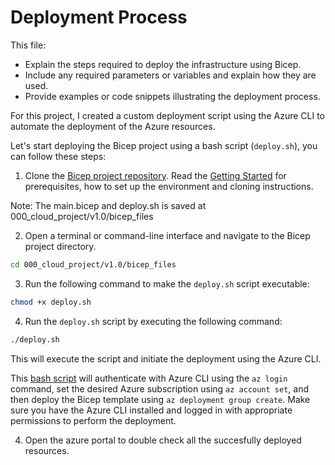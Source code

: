 # Deployment Process

This file:

- Explain the steps required to deploy the infrastructure using Bicep.
- Include any required parameters or variables and explain how they are used.
- Provide examples or code snippets illustrating the deployment process.

For this project, I created a custom deployment script using the Azure CLI to automate the deployment of the Azure resources.

Let's start deploying the Bicep project using a bash script (`deploy.sh`), you can follow these steps:

1. Clone the [Bicep project repository](https://github.com/techgrounds/techgrounds-anj-dtmr). Read the [Getting Started](https://github.com/techgrounds/techgrounds-anj-dtmr/blob/main/000_cloud_project/v1.0/Documentation/02_getting_started.md) for prerequisites, how to set up the environment and cloning instructions.

Note: The main.bicep and deploy.sh is saved at 000_cloud_project/v1.0/bicep_files
   
2. Open a terminal or command-line interface and navigate to the Bicep project directory. 

```bash
cd 000_cloud_project/v1.0/bicep_files
```

3. Run the following command to make the `deploy.sh` script executable:

```bash
chmod +x deploy.sh
```

4. Run the `deploy.sh` script by executing the following command:

```bash
./deploy.sh
```

This will execute the script and initiate the deployment using the Azure CLI.

This [bash script](https://github.com/techgrounds/techgrounds-anj-dtmr/blob/main/000_cloud_project/v1.0/bicep_files/deploy.sh) will authenticate with Azure CLI using the `az login` command, set the desired Azure subscription using `az account set`, and then deploy the Bicep template using `az deployment group create`. Make sure you have the Azure CLI installed and logged in with appropriate permissions to perform the deployment.

4. Open the azure portal to double check all the succesfully deployed resources.
